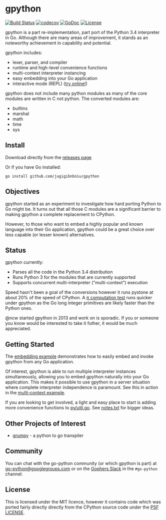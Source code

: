 # gpython

[![Build Status](https://github.com/jugigibnbniu/gpython/workflows/CI/badge.svg)](https://github.com/jugigibnbniu/gpython/actions)
[![codecov](https://codecov.io/gh/go-python/gpython/branch/main/graph/badge.svg)](https://codecov.io/gh/go-python/gpython)
[![GoDoc](https://godoc.org/github.com/jugigibnbniu/gpython?status.svg)](https://godoc.org/github.com/jugigibnbniu/gpython)
[![License](https://img.shields.io/badge/License-BSD--3-blue.svg)](https://github.com/jugigibnbniu/gpython/blob/main/LICENSE)

gpython is a part re-implementation, part port of the Python 3.4
interpreter in Go.  Although there are many areas of improvement,
it stands as an noteworthy achievement in capability and potential.
 
gpython includes:

  * lexer, parser, and compiler
  * runtime and high-level convenience functions
  * multi-context interpreter instancing
  * easy embedding into your Go application
  * interactive mode (REPL) ([try online!](https://gpython.org))


gpython does not include many python modules as many of the core
modules are written in C not python.  The converted modules are:

  * builtins
  * marshal
  * math
  * time
  * sys

## Install

Download directly from the [releases page](https://github.com/jugigibnbniu/gpython/releases) 

Or if you have Go installed:

    go install github.com/jugigibnbniu/gpython

## Objectives

gpython started as an experiment to investigate how hard
porting Python to Go might be.  It turns out that all those C modules
are a significant barrier to making gpython a complete replacement
to CPython.  

However, to those who want to embed a highly popular and known language
into their Go application, gpython could be a great choice over less
capable (or lesser known) alternatives.

## Status

gpython currently:
 - Parses all the code in the Python 3.4 distribution
 - Runs Python 3 for the modules that are currently supported
 - Supports concurrent multi-interpreter ("multi-context") execution

Speed hasn't been a goal of the conversions however it runs pystone at
about 20% of the speed of CPython.  A [π computation test](https://github.com/jugigibnbniu/gpython/tree/main/examples/pi_chudnovsky_bs.py) runs quicker under
gpython as the Go long integer primitives are likely faster than the
Python ones.

@ncw started gpython in 2013 and work on is sporadic. If you or someone
you know would be interested to take it futher, it would be much appreciated.

## Getting Started

The [embedding example](https://github.com/jugigibnbniu/gpython/tree/main/examples/embedding) demonstrates how to
easily embed and invoke gpython from any Go application.

Of interest, gpython is able to run multiple interpreter instances simultaneously,
allowing you to embed gpython naturally into your Go application.  This makes it
possible to use gpython in a server situation where complete interpreter 
independence is paramount.  See this in action in the [multi-context example](https://github.com/jugigibnbniu/gpython/tree/main/examples/multi-context).
 
If you are looking to get involved, a light and easy place to start is adding more convenience functions to [py/util.go](https://github.com/jugigibnbniu/gpython/tree/main/py/util.go).  See [notes.txt](https://github.com/jugigibnbniu/gpython/blob/main/notes.txt) for bigger ideas.


## Other Projects of Interest

  * [grumpy](https://github.com/grumpyhome/grumpy) - a python to go transpiler

## Community

You can chat with the go-python community (or which gpython is part)
at [go-python@googlegroups.com](https://groups.google.com/forum/#!forum/go-python)
or on the [Gophers Slack](https://gophers.slack.com/) in the `#go-python` channel.

## License

This is licensed under the MIT licence, however it contains code which
was ported fairly directly directly from the CPython source code under
the [PSF LICENSE](https://github.com/python/cpython/blob/main/LICENSE).
